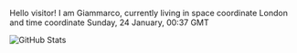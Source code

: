 Hello visitor! I am Giammarco, currently living in space coordinate London and time coordinate Sunday, 24 January, 00:37 GMT

![GitHub Stats](https://github-readme-stats.vercel.app/api?username=grcasanova)
